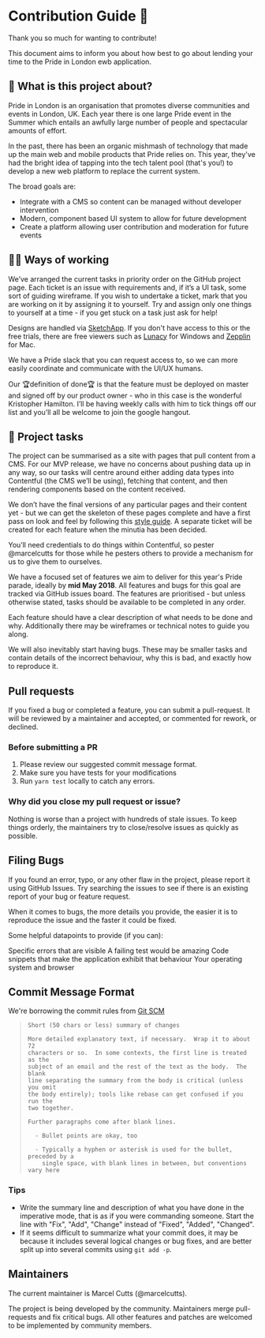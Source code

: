 # Contribution Guide 🦄

Thank you so much for wanting to contribute!

This document aims to inform you about how best to go about lending your time to the Pride in London ewb application.

## 🤔 What is this project about?
Pride in London is an organisation that promotes diverse communities and events in London, UK. Each year there is one large Pride event in the Summer which entails an awfully large number of people and spectacular amounts of effort.

In the past, there has been an organic mishmash of technology that made up the main web and mobile products that Pride relies on. This year, they've had the bright idea of tapping into the tech talent pool (that's you!) to develop a new web platform to replace the current system. 

The broad goals are:

- Integrate with a CMS so content can be managed without developer intervention
- Modern, component based UI system to allow for future development
- Create a platform allowing user contribution and moderation for future events


## ‍‍🏋️‍♀️ Ways of working
We’ve arranged the current tasks in priority order on the GitHub project page. Each ticket is an issue with requirements and, if it’s a UI task, some sort of guiding wireframe. If you wish to undertake a ticket, mark that you are working on it by assigning it to yourself. Try and assign only one things to yourself at a time - if you get stuck on a task just ask for help!

Designs are handled via [SketchApp](https://www.sketchapp.com/). If you don't have access to this or the free trials, there are free viewers such as [Lunacy](https://icons8.com/lunacy) for Windows and [Zepplin](https://app.zeplin.io) for Mac.

We have a Pride slack that you can request access to, so we can more easily coordinate and communicate with the UI/UX humans.

Our 🏆definition of done🏆 is that the feature must be deployed on master and signed off by our product owner - who in this case is the wonderful Kristopher Hamilton. I’ll be having weekly calls with him to tick things off our list and you’ll all be welcome to join the google hangout.

## 📝 Project tasks
The project can be summarised as a site with pages that pull content from a CMS. For our MVP release, we have no concerns about pushing data up in any way, so our tasks will centre around either adding data types into Contentful (the CMS we’ll be using), fetching that content, and then rendering components based on the content received. 

We don’t have the final versions of any particular pages and their content yet - but we can get the skeleton of these pages complete and have a first pass on look and feel by following this [style guide](https://drive.google.com/open?id=1vRZ9x9td6cO0REb1wnAREyy3Ki0GVOXZ). A separate ticket will be created for each feature when the minutia has been decided.

You’ll need credentials to do things within Contentful, so pester @marcelcutts for those while he pesters others to provide a mechanism for us to give them to ourselves.

We have a focused set of features we aim to deliver for this year's Pride parade, ideally by **mid May 2018**.  All features and bugs for this goal are tracked via GitHub issues board. The features are prioritised - but unless otherwise stated, tasks should be available to be completed in any order.

Each feature should have a clear description of what needs to be done and why. Additionally there may be wireframes or technical notes to guide you along.

We will also inevitably start having bugs. These may be smaller tasks and contain details of the incorrect behaviour, why this is bad, and exactly how to reproduce it.

## Pull requests

If you fixed a bug or completed a feature, you can submit a pull-request. It will be reviewed by a maintainer and accepted, or commented for rework, or declined.

### Before submitting a PR
1. Please review our suggested commit message format.
1. Make sure you have tests for your modifications
1. Run `yarn test` locally to catch any errors.


### Why did you close my pull request or issue?
Nothing is worse than a project with hundreds of stale issues. To keep things orderly, the maintainers try to close/resolve issues as quickly as possible.


## Filing Bugs
If you found an error, typo, or any other flaw in the project, please report it using GitHub Issues. Try searching the issues to see if there is an existing report of your bug or feature request.

When it comes to bugs, the more details you provide, the easier it is to reproduce the issue and the faster it could be fixed.

Some helpful datapoints to provide (if you can):

Specific errors that are visible
A failing test would be amazing
Code snippets that make the application exhibit that behaviour
Your operating system and browser



## Commit Message Format
We're borrowing the commit rules from [Git SCM](http://git-scm.com/book/ch5-2.html)

> ```
> Short (50 chars or less) summary of changes
> 
> More detailed explanatory text, if necessary.  Wrap it to about 72
> characters or so.  In some contexts, the first line is treated as the
> subject of an email and the rest of the text as the body.  The blank
> line separating the summary from the body is critical (unless you omit
> the body entirely); tools like rebase can get confused if you run the
> two together.
> 
> Further paragraphs come after blank lines.
> 
>   - Bullet points are okay, too
> 
>   - Typically a hyphen or asterisk is used for the bullet, preceded by a
>     single space, with blank lines in between, but conventions vary here
> ```

### Tips
* Write the summary line and description of what you have done in the imperative mode, that is as if you were commanding someone. Start the line with "Fix", "Add", "Change" instead of "Fixed", "Added", "Changed".
* If it seems difficult to summarize what your commit does, it may be because it includes several logical changes or bug fixes, and are better split up into several commits using `git add -p`.

## Maintainers
The current maintainer is Marcel Cutts (@marcelcutts).

The project is being developed by the community. Maintainers merge pull-requests and fix critical bugs. All other features and patches are welcomed to be implemented by community members.
